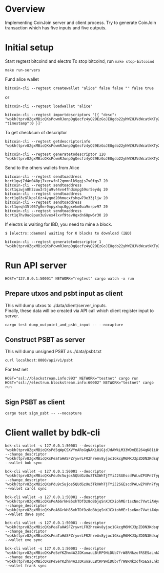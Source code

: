 # Overview
Implementing CoinJoin server and client process.
Try to generate CoinJoin transaction which has five inputs and five outputs.  

# Initial setup

Start regtest bitcoind and electrs
To stop bitcoind, run `make stop-bitcoind`
```shell
make run-servers
```

Fund alice wallet
```shell
bitcoin-cli --regtest createwallet "alice" false false "" false true
```
or
```shell
bitcoin-cli --regtest loadwallet "alice"
```

```shell
bitcoin-cli --regtest importdescriptors '[{ "desc": "wpkh(tprv8ZgxMBicQKsPcwmRJonpDgQecfz4yQ29EzGoJE8gdo22yhWZHJVdWcatkKTy28CqGxnfuyZmaVeehVb52RPJVc1qrs8dVR6uQvcZwWdcX5w/84h/1h/0h/0/*)#88ru8wxx", "timestamp":0 }]'
```
To get checksum of descriptor
```shell
bitcoin-cli --regtest getdescriptorinfo "wpkh(tprv8ZgxMBicQKsPcwmRJonpDgQecfz4yQ29EzGoJE8gdo22yhWZHJVdWcatkKTy28CqGxnfuyZmaVeehVb52RPJVc1qrs8dVR6uQvcZwWdcX5w/84h/1h/0h/0/*)"
```

```shell
bitcoin-cli --regtest generatetodescriptor 120 "wpkh(tprv8ZgxMBicQKsPcwmRJonpDgQecfz4yQ29EzGoJE8gdo22yhWZHJVdWcatkKTy28CqGxnfuyZmaVeehVb52RPJVc1qrs8dVR6uQvcZwWdcX5w/84h/1h/0h/0/0)"
```

Send to the others wallets from Alice
```shell
bitcoin-cli --regtest sendtoaddress bcrt1qwj7d4n048pj7xerwfnl2qmmnlk9ggjs7v0fqs7 20
bitcoin-cli --regtest sendtoaddress bcrt1qzwjn0h2zuw3r5ju9v44vn4fhdxmpg59sr5eydq 20
bitcoin-cli --regtest sendtoaddress bcrt1q83z6lkpsl6zr4ygnd20hmucxfshqw79e33jljw 20
bitcoin-cli --regtest sendtoaddress bcrt1qeqh35t057g0mr0mpyxhqc0ggxekm0ua9mrpv97 20
bitcoin-cli --regtest sendtoaddress bcrt1q7hv0uc8pun3u9vex4lxvf9tev8qxdn68pw6r30 20
```

If electrs is waiting for IBD, you need to mine a block.  
```shell
$ [electrs::daemon] waiting for 0 blocks to download (IBD)
```

```shell
bitcoin-cli --regtest generatetodescriptor 1 "wpkh(tprv8ZgxMBicQKsPcwmRJonpDgQecfz4yQ29EzGoJE8gdo22yhWZHJVdWcatkKTy28CqGxnfuyZmaVeehVb52RPJVc1qrs8dVR6uQvcZwWdcX5w/84h/1h/0h/0/0)"
```

# Run API server
```shell
HOST="127.0.0.1:50001" NETWORK="regtest" cargo watch -x run
```

## Prepare utxos and psbt input as client

This will dump utxos to ./data/client/server_inputs.  
Finally, these data will be created via API call which client register input to server.
```shell
cargo test dump_outpoint_and_psbt_input -- --nocapture
```

## Construct PSBT as server
This will dump unsigned PSBT as ./data/psbt.txt
```shell
curl localhost:8080/api/v1/psbt
```

For test net
```shell
HOST="ssl://blockstream.info:993" NETWORK="testnet" cargo run
HOST="ssl://electrum.blockstream.info:60002" NETWORK="testnet" cargo run
```

## Sign PSBT as client
```shell
cargo test sign_psbt -- --nocapture
```

# Client wallet by bdk-cli
```shell
bdk-cli wallet -s 127.0.0.1:50001 --descriptor "wpkh(tprv8ZgxMBicQKsPd5qWpCSXVYmARoGqNAKi8iGjdJdAWkLM33WDmEB264qK81i8f9G1WiSHcK4QRyNrFxjDMB5VqNK2z1JvkpaQxuZvN2X7tot/84'/1'/0'/0/*)" --change_descriptor "wpkh(tprv8ZgxMBicQKsPeaTaHASFZrywrLFR2hreAv8yjoc1GkcgM6MKJ3pZDDN3Kdsqtz9xaZj4asJiyhH7ATuW7FzrCg1amJcEcmU2VdYCk4eMjYC/84'/1'/0'/1/*)" --wallet bob sync
```

```shell
bdk-cli wallet -s 127.0.0.1:50001 --descriptor "wpkh(tprv8ZgxMBicQKsPdu9c5ujos5QUdGzUu3TkXWhTjTYiJ2SGEscdPALwZPXPn7fypuMi6eiD42YDV1qRTEdiV5DNaYLhHEijUn4Y7dAiJAHYCn3/84'/1'/0'/0/*)" --change_descriptor "wpkh(tprv8ZgxMBicQKsPdu9c5ujos5QUdGzUu3TkXWhTjTYiJ2SGEscdPALwZPXPn7fypuMi6eiD42YDV1qRTEdiV5DNaYLhHEijUn4Y7dAiJAHYCn3/84'/1'/0'/1/*)" --wallet carol sync
```

```shell
bdk-cli wallet -s 127.0.0.1:50001 --descriptor "wpkh(tprv8ZgxMBicQKsPeA6GrkH85xhTDfDz8oBbjqSnXJCXiohMEr1sxNmc7VwtiAWyrT9rNxWnNveaZ2MKJ9nAC1htJPvKkDZs7w8p6jHEtZWMk3J/84'/1'/0'/0/*)" --change_descriptor "wpkh(tprv8ZgxMBicQKsPeA6GrkH85xhTDfDz8oBbjqSnXJCXiohMEr1sxNmc7VwtiAWyrT9rNxWnNveaZ2MKJ9nAC1htJPvKkDZs7w8p6jHEtZWMk3J/84'/1'/0'/1/*)" --wallet dave sync
```

```shell
bdk-cli wallet -s 127.0.0.1:50001 --descriptor "wpkh(tprv8ZgxMBicQKsPeaTaHASFZrywrLFR2hreAv8yjoc1GkcgM6MKJ3pZDDN3Kdsqtz9xaZj4asJiyhH7ATuW7FzrCg1amJcEcmU2VdYCk4eMjYC/84'/1'/0'/0/*)" --change_descriptor "wpkh(tprv8ZgxMBicQKsPeaTaHASFZrywrLFR2hreAv8yjoc1GkcgM6MKJ3pZDDN3Kdsqtz9xaZj4asJiyhH7ATuW7FzrCg1amJcEcmU2VdYCk4eMjYC/84'/1'/0'/1/*)" --wallet eve sync
```

```shell
bdk-cli wallet -s 127.0.0.1:50001 --descriptor "wpkh(tprv8ZgxMBicQKsPeSeYKZhm4A2JDKunauLBtRP9HiDUb7frW8RNkzofRSESaLnkXL4m5ihADerbgFmLyWWJvzwU28HALbYEFqRrsNbpHFUaAoa/84'/1'/0'/0/*)" --change_descriptor "wpkh(tprv8ZgxMBicQKsPeSeYKZhm4A2JDKunauLBtRP9HiDUb7frW8RNkzofRSESaLnkXL4m5ihADerbgFmLyWWJvzwU28HALbYEFqRrsNbpHFUaAoa/84'/1'/0'/1/*)" --wallet frank sync
```
